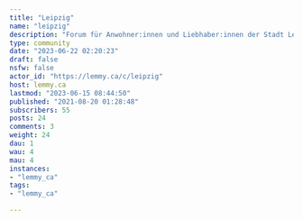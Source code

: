 ```yaml
---
title: "Leipzig" 
name: "leipzig"
description: "Forum für Anwohner:innen und Liebhaber:innen der Stadt Leipzig.Kein Rassismus, kein Sexismus. Niemals.[Foto](https://flic.kr/p/28h2L61): Dennis Lamczak🟢⚪[!sachsen@feddit.de](https://feddit.de/c/sachsen) ⚫🔴🟡[!deutschland@feddit.de](https://feddit.de/c/deutschland) "
type: community
date: "2023-06-22 02:20:23"
draft: false
nsfw: false
actor_id: "https://lemmy.ca/c/leipzig"
host: lemmy.ca
lastmod: "2023-06-15 08:44:50"
published: "2021-08-20 01:28:48"
subscribers: 55
posts: 24
comments: 3
weight: 24
dau: 1
wau: 4
mau: 4
instances:
- "lemmy_ca"
tags: 
- "lemmy_ca"

---
```

